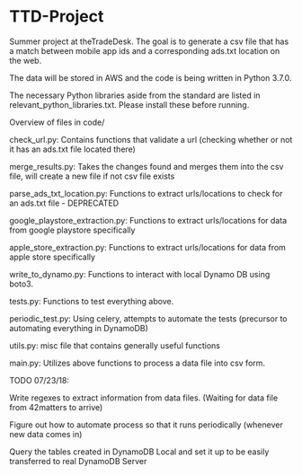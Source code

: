 # TTD-Project
Summer project at theTradeDesk. The goal is to generate a csv file that has a match between mobile app ids and a corresponding ads.txt location on the web.


The data will be stored in AWS and the code is being written in Python 3.7.0.


The necessary Python libraries aside from the standard are listed in relevant_python_libraries.txt. Please install these before running.


Overview of files in code/


check_url.py: Contains functions that validate a url (checking whether or not it has an ads.txt file located there)


merge_results.py: Takes the changes found and merges them into the csv file, will create a new file if not csv file exists


parse_ads_txt_location.py: Functions to extract urls/locations to check for an ads.txt file - DEPRECATED


google_playstore_extraction.py: Functions to extract urls/locations for data from google playstore specifically


apple_store_extraction.py: Functions to extract urls/locations for data from apple store specifically


write_to_dynamo.py: Functions to interact with local Dynamo DB using boto3.


tests.py: Functions to test everything above.


periodic_test.py: Using celery, attempts to automate the tests (precursor to automating everything in DynamoDB)


utils.py: misc file that contains generally useful functions 


main.py: Utilizes above functions to process a data file into csv form. 





TODO 07/23/18:


Write regexes to extract information from data files. (Waiting for data file from 42matters to arrive)


Figure out how to automate process so that it runs periodically (whenever new data comes in)


Query the tables created in DynamoDB Local and set it up to be easily transferred to real DynamoDB Server


